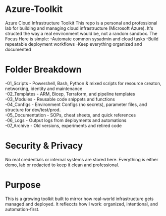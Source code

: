 # Azure-Toolkit
Azure Cloud Infrastructure Toolkit
This repo is a personal and professional lab for building and managing cloud infrastructure (Microsoft Azure). It's structed the way a real environment would be, not a random sandbox.
The Focus Here is simple:
  -Automate common sysadmin and cloud tasks
  -Build repeatable deployment workflows
  -Keep everything organized and documented
# Folder Breakdown
  -01_Scripts - Powershell, Bash, Python & mixed scripts for resource creaton, networking, identity and maintenance  
  -02_Templates - ARM, Bicep, Terraform, and pipeline templates  
  -03_Modules - Reusable code snippets and functions  
  -04_Configs - Environment Configs (no secrets), parameter files, and structure for dev/test/prod.  
  -05_Documentation - SOPs, cheat sheets, and quick references  
  -06_Logs - Output logs from deployments and automations  
  -07_Archive - Old versions, experiments and retired code  
# Security & Privacy
No real credentials or internal systems are stored here. Everything is either demo, lab or redacted to keep it clean and professional.
# Purpose
This is a growing toolkit built to mirror how real-world infrastructure gets managed and deployed. It refleccts how I work: organized, intentional, and automation-first.
